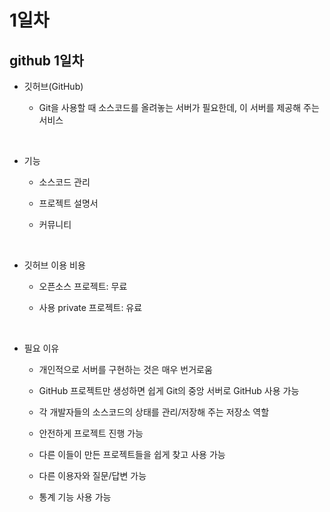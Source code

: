 # 1일차

## github 1일차

- 깃허브(GitHub)

  - Git을 사용할 때 소스코드를 올려놓는 서버가 필요한데, 이 서버를 제공해 주는 서비스

<br />

- 기능

  - 소스코드 관리

  - 프로젝트 설명서

  - 커뮤니티

<br />

- 깃허브 이용 비용

  - 오픈소스 프로젝트: 무료

  - 사용 private 프로젝트: 유료

<br />

- 필요 이유

  - 개인적으로 서버를 구현하는 것은 매우 번거로움

  - GitHub 프로젝트만 생성하면 쉽게 Git의 중앙 서버로 GitHub 사용 가능

  - 각 개발자들의 소스코드의 상태를 관리/저장해 주는 저장소 역할

  - 안전하게 프로젝트 진행 가능

  - 다른 이들이 만든 프로젝트들을 쉽게 찾고 사용 가능

  - 다른 이용자와 질문/답변 가능

  - 통계 기능 사용 가능
